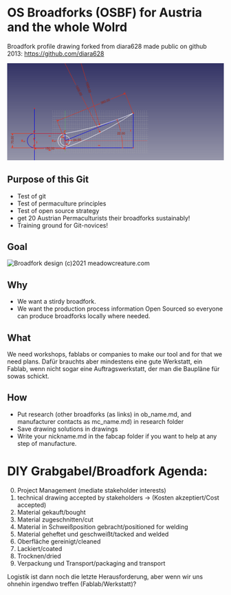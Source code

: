 # OS Broadforks (OSBF) for Austria and the whole Wolrd
Broadfork profile drawing forked from diara628 made public on github 2013: https://github.com/diara628

<img src="https://github.com/StohanzlMart/Broadfork/blob/master/drawing/Broadfork_profile.png" alt="Broadfork profile" width="600"/>

## Purpose of this Git
* Test of git
* Test of permaculture principles
* Test of open source strategy
* get 20 Austrian Permaculturists their broadforks sustainably!
* Training ground for Git-novices!

## Goal
<img src="https://cdn.shopify.com/s/files/1/0248/3978/2485/products/Meadowcreature2019-14_1024x1024@2x.jpg" alt="Broadfork design" width="400"/>
(c)2021 meadowcreature.com

## Why
* We want a stirdy broadfork.
* We want the production process information Open Sourced so everyone can produce broadforks locally where needed.

## What
We need workshops, fablabs or companies to make our tool and for that we need plans.
Dafür brauchts aber mindestens eine gute Werkstatt, ein Fablab, wenn nicht sogar eine Auftragswerkstatt, der man die Baupläne für sowas schickt.

## How
* Put research (other broadforks (as links) in ob_name.md, and manufacturer contacts as mc_name.md) in research folder
* Save drawing solutions in drawings
* Write your nickname.md in the fabcap folder if you want to help at any step of manufacture. 

# DIY Grabgabel/Broadfork Agenda:
0. Project Management (mediate stakeholder interests)
1. technical drawing accepted by stakeholders -> (Kosten akzeptiert/Cost accepted)
2. Material gekauft/bought
3. Material zugeschnitten/cut
4. Material in Schweißposition gebracht/positioned for welding
5. Material geheftet und geschweißt/tacked and welded
6. Oberfläche gereinigt/cleaned
7. Lackiert/coated
8. Trocknen/dried
9. Verpackung und Transport/packaging and transport

Logistik ist dann noch die letzte Herausforderung, aber wenn wir uns ohnehin irgendwo treffen (Fablab/Werkstatt)?
